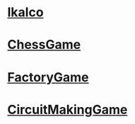 # <a href="https://github.com/ikalco/">Ikalco</a>
# <a href="https://ikalco.github.io/ChessGame/">ChessGame</a>
# <a href="https://ikalco.github.io/FactoryGame/">FactoryGame</a>
# <a href="https://ikalco.github.io/CircuitMakingGame/">CircuitMakingGame</a>
